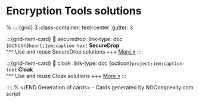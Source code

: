 # Encryption Tools solutions 
% <Start Generation of cards> 
::::{grid} 3
:class-container: text-center
:gutter: 3 

:::{grid-item-card}
:link: securedrop
:link-type: doc
{octicon}`heart;1em;caption-text` **SecureDrop**        
^^^
Use and reuse SecureDrop solutions
+++
[More »](securedrop)
:::


:::{grid-item-card}
:link: cloak
:link-type: doc
{octicon}`project;1em;caption-text` **Cloak**        
^^^
Use and reuse Cloak solutions
+++
[More »](cloak)
:::


::::
% </END Generation of cards> - Cards generated by NOComplexity.com script